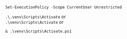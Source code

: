 ```Set-ExecutionPolicy -Scope CurrentUser Unrestricted```

```.\.venv\Scripts\Activate```
or    
```.\venv\Scripts\Activate```
or

```& .\venv\Scripts\Activate.ps1```
